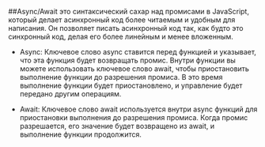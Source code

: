 ##Async/Await
это синтаксический сахар над промисами в JavaScript, который делает асинхронный код более читаемым и удобным для написания. Он позволяет писать асинхронный код так, как будто это синхронный код, делая его более линейным и менее вложенным.

- Async: Ключевое слово async ставится перед функцией и указывает, что эта функция будет возвращать промис. Внутри функции вы можете использовать ключевое слово await, чтобы приостановить выполнение функции до разрешения промиса. В это время выполнение функции будет приостановлено, и управление будет передано другим операциям.

- Await: Ключевое слово await используется внутри async функций для приостановки выполнения до разрешения промиса. Когда промис разрешается, его значение будет возвращено из await, и выполнение функции продолжится.